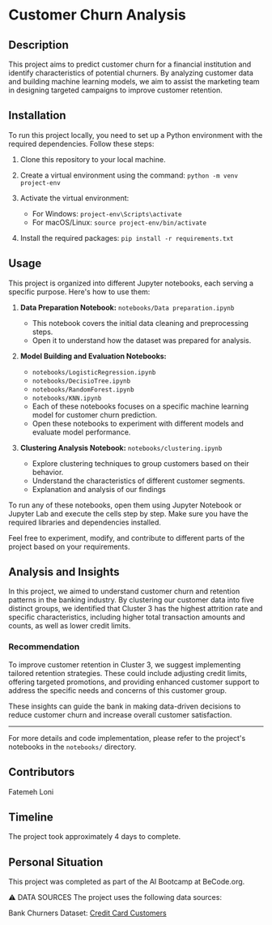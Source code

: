 # Customer Churn Analysis

## Description

This project aims to predict customer churn for a financial institution and identify characteristics of potential churners. By analyzing customer data and building machine learning models, we aim to assist the marketing team in designing targeted campaigns to improve customer retention.

## Installation

To run this project locally, you need to set up a Python environment with the required dependencies. Follow these steps:

1. Clone this repository to your local machine.

2.  Create a virtual environment using the command: `python -m venv project-env`

3. Activate the virtual environment:
   - For Windows: `project-env\Scripts\activate`
   - For macOS/Linux: `source project-env/bin/activate`

4. Install the required packages: `pip install -r requirements.txt`


## Usage

This project is organized into different Jupyter notebooks, each serving a specific purpose. Here's how to use them:

1. **Data Preparation Notebook:** `notebooks/Data preparation.ipynb`
   - This notebook covers the initial data cleaning and preprocessing steps.
   - Open it to understand how the dataset was prepared for analysis.


2. **Model Building and Evaluation Notebooks:** 
   - `notebooks/LogisticRegression.ipynb`
   - `notebooks/DecisioTree.ipynb`
   - `notebooks/RandomForest.ipynb`
   - `notebooks/KNN.ipynb`
   - Each of these notebooks focuses on a specific machine learning model for customer churn prediction.
   - Open these notebooks to experiment with different models and evaluate model performance.

3. **Clustering Analysis Notebook:** `notebooks/clustering.ipynb`
   - Explore clustering techniques to group customers based on their behavior.
   - Understand the characteristics of different customer segments.
   - Explanation and analysis of our findings



To run any of these notebooks, open them using Jupyter Notebook or Jupyter Lab and execute the cells step by step. Make sure you have the required libraries and dependencies installed.

Feel free to experiment, modify, and contribute to different parts of the project based on your requirements.


## Analysis and Insights

In this project, we aimed to understand customer churn and retention patterns in the banking industry. By clustering our customer data into five distinct groups, we identified that Cluster 3 has the highest attrition rate and specific characteristics, including higher total transaction amounts and counts, as well as lower credit limits.

### Recommendation

To improve customer retention in Cluster 3, we suggest implementing tailored retention strategies. These could include adjusting credit limits, offering targeted promotions, and providing enhanced customer support to address the specific needs and concerns of this customer group.

These insights can guide the bank in making data-driven decisions to reduce customer churn and increase overall customer satisfaction.

---

For more details and code implementation, please refer to the project's notebooks in the `notebooks/` directory.

## Contributors
Fatemeh Loni

## Timeline
The project took approximately 4 days to complete.

## Personal Situation
This project was completed as part of the AI Bootcamp at BeCode.org.



⚠️ DATA SOURCES
The project uses the following data sources:

Bank Churners Dataset: 
[Credit Card Customers](https://www.kaggle.com/sakshigoyal7/credit-card-customers)






